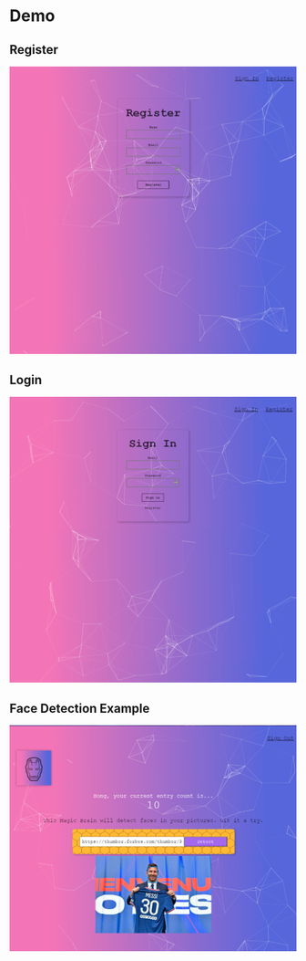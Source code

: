 # Demo

## Register
![](images/register.png)

## Login
![](images/signin.png)

## Face Detection Example
![](images/messi.png)
